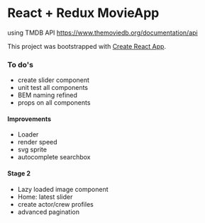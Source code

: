 # React + Redux MovieApp

using TMDB API
<https://www.themoviedb.org/documentation/api>

This project was bootstrapped with [Create React App](https://github.com/facebookincubator/create-react-app).

### To do's

* create slider component
* unit test all components
* BEM naming refined
* props on all components


#### Improvements
* Loader
* render speed
* svg sprite
* autocomplete searchbox


#### Stage 2

* Lazy loaded image component
* Home: latest slider
* create actor/crew profiles
* advanced pagination